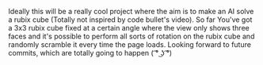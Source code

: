 Ideally this will be a really cool project where the aim is to make an AI solve a rubix cube (Totally not inspired by code bullet's video). So far You've got a 3x3 rubix cube fixed at a certain angle where the view only shows three faces and it's possible to perform all sorts of rotation on the rubix cube and randomly scramble it every time the page loads. Looking forward to future commits, which are totally going to happen ( ͡° ͜ʖ ͡°)
